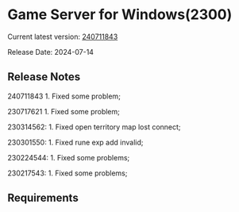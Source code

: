 Game Server for Windows(2300)
===============
Current latest version: [240711843](https://github.com/amusegame/v2300/releases/download/240711843/v2300-240711843.github.7z)

Release Date: 2024-07-14

Release Notes
-----------------------------------
240711843
	1. Fixed some problem; 

230717621
	1. Fixed some problem; 

230314562:
	1. Fixed open territory map lost connect;

230301550:
	1. Fixed rune exp add invalid;

230224544:
	1. Fixed some problems;

230217543:
	1. Fixed some problems; 


Requirements
-----------------------------------
